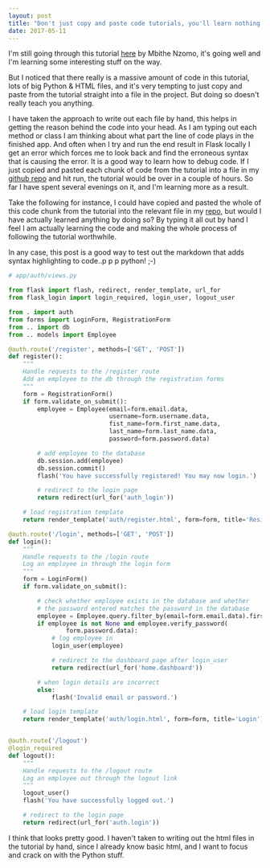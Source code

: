 ```yaml
---
layout: post
title: "Don't just copy and paste code tutorials, you'll learn nothing!"
date: 2017-05-11
---
```

I'm still going through this tutorial [here](https://scotch.io/tutorials/build-a-crud-web-app-with-python-and-flask-part-one) by Mbithe Nzomo, it's going well and I'm learning some interesting stuff on the way.

But I noticed that there really is a massive amount of code in this tutorial, lots of big Python & HTML files, and it's very tempting to just copy and paste from the tutorial straight into a file in the project. But doing so doesn't really teach you anything.

I have taken the approach to write out each file by hand, this helps in getting the reason behind the code into your head. As I am typing out each method or class I am thinking about what part the line of code plays in the finished app. And often when I try and run the end result in Flask locally I get an error which forces me to look back and find the erroneous syntax that is causing the error. It is a good way to learn how to debug code. If I just copied and pasted each chunk of code from the tutorial into a file in my [github repo](https://github.com/molo76/project_dream_team) and hit run, the tutorial would be over in a couple of hours. So far I have spent several evenings on it, and I'm learning more as a result.

Take the following for instance, I could have copied and pasted the whole of this code chunk from the tutorial into the relevant file in my [repo](https://github.com/molo76/project_dream_team), but would I have actually learned anything by doing so? By typing it all out by hand I feel I am actually learning the code and making the whole process of following the tutorial worthwhile.

In any case, this post is a good way to test out the markdown that adds syntax highlighting to code..p p p python! ;-)

```python
# app/auth/views.py

from flask import flash, redirect, render_template, url_for
from flask_login import login_required, login_user, logout_user

from . import auth
from forms import LoginForm, RegistrationForm
from .. import db
from .. models import Employee

@auth.route('/register', methods=['GET', 'POST'])
def register():
    """
    Handle requests to the /register route
    Add an employee to the db through the registration forms
    """
    form = RegistrationForm()
    if form.validate_on_submit():
        employee = Employee(email=form.email.data,
                            username=form.username.data,
                            fist_name=form.first_name.data,
                            last_name=form.last_name.data,
                            password=form.password.data)

        # add employee to the database
        db.session.add(employee)
        db.session.commit()
        flash('You have successfully registered! You may now login.')

        # redirect to the login page
        return redirect(url_for('auth_login'))

    # load registration template
    return render_template('auth/register.html', form=form, title='Resigster')

@auth.route('/login', methods=['GET', 'POST'])
def login():
    """
    Handle requests to the /login route
    Log an employee in through the login form
    """
    form = LoginForm()
    if form.validate_on_submit():

        # check whether employee exists in the database and whether
        # the password entered matches the password in the database
        employee = Employee.query.filter_by(email=form.email.data).first()
        if employee is not None and employee.verify_password(
                form.password.data):
            # log employee in
            login_user(employee)

            # redirect to the dashboard page after login_user
            return redirect(url_for('home.dashboard'))

        # when login details are incorrect
        else:
            flash('Invalid email or password.')

    # load login template
    return render_template('auth/login.html', form=form, title='Login')


@auth.route('/logout')
@login_required
def logout():
    """
    Handle requests to the /logout route
    Log an employee out through the logout link
    """
    logout_user()
    flash('You have successfully logged out.')

    # redirect to the login page
    return redirect(url_for('auth.login'))
```

I think that looks pretty good. I haven't taken to writing out the html files in the tutorial by hand, since I already know basic html, and I want to focus and crack on with the Python stuff.
